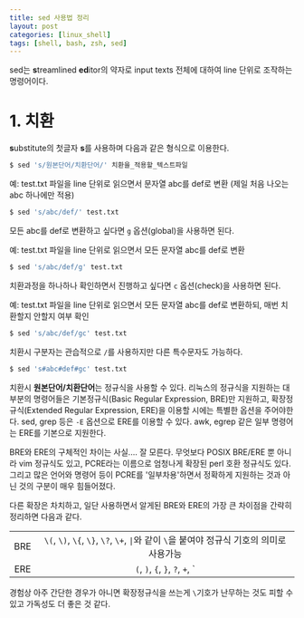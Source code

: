 ```yaml
---
title: sed 사용법 정리
layout: post
categories: [linux_shell]
tags: [shell, bash, zsh, sed]
---
```


sed는 **s**treamlined **ed**itor의 약자로 input texts 전체에 대하여 line 단위로 조작하는 명령어이다.

# 1. 치환

**s**ubstitute의 첫글자 **s**를 사용하며 다음과 같은 형식으로 이용한다.
```zsh
$ sed 's/원본단어/치환단어/' 치환을_적용할_텍스트파일
```

예: test.txt 파일을 line 단위로 읽으면서 문자열 abc를 def로 변환 (제일 처음 나오는 abc 하나에만 적용)
```zsh
$ sed 's/abc/def/' test.txt
```

모든 abc를 def로 변환하고 싶다면 `g` 옵션(global)을 사용하면 된다.

예: test.txt 파일을 line 단위로 읽으면서 모든 문자열 abc를 def로 변환
```zsh
$ sed 's/abc/def/g' test.txt
```

치환과정을 하나하나 확인하면서 진행하고 싶다면 `c` 옵션(check)을 사용하면 된다.

예: test.txt 파일을 line 단위로 읽으면서 모든 문자열 abc를 def로 변환하되, 매번 치환할지 안할지 여부 확인
```zsh
$ sed 's/abc/def/gc' test.txt
```

치환시 구분자는 관습적으로 `/`를 사용하지만 다른 특수문자도 가능하다.
```zsh
$ sed 's#abc#def#gc' test.txt
```

치환시 **원본단어/치환단어**는 정규식을 사용할 수 있다. 리눅스의 정규식을 지원하는 대부분의 명령어들은 기본정규식(Basic Regular Expression, BRE)만 지원하고, 확장정규식(Extended Regular Expression, ERE)을 이용할 시에는 특별한 옵션을 주어야한다. sed, grep 등은 `-E` 옵션으로 ERE를 이용할 수 있다. awk, egrep 같은 일부 명령어는 ERE를 기본으로 지원한다.

BRE와 ERE의 구체적인 차이는 사실.... 잘 모른다. 무엇보다 POSIX BRE/ERE 뿐 아니라 vim 정규식도 있고, PCRE라는 이름으로 엄청나게 확장된 perl 호환 정규식도 있다. 그리고 많은 언어와 명령어 등이 PCRE를 '일부차용'하면서 정확하게 지원하는 것과 아닌 것의 구분이 매우 힘들어졌다.

다른 확장은 차치하고, 일단 사용하면서 알게된 BRE와 ERE의 가장 큰 차이점을 간략히 정리하면 다음과 같다.

 | | |
:----:|:----:
BRE | `\(`, `\)`, `\{`, `\}`, `\?`, `\+`, `\|`와 같이 `\`을 붙여야 정규식 기호의 의미로 사용가능
ERE | `(`, `)`, `{`, `}`, `?`, `+`, `|`를 정규식 기호 의미로 사용

경험상 아주 간단한 경우가 아니면 확장정규식을 쓰는게 `\`기호가 난무하는 것도 피할 수 있고 가독성도 더 좋은 것 같다.